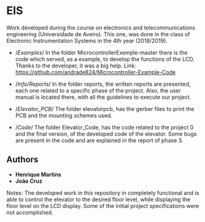 # EIS
Work developed during the course on electronics and telecommunications engineering (Universidade de Aveiro). This one, was done in the class of Electronic Instrumentation Systems in the 4th year (2018/2019).

* /*Examples*/
In the folder MicrocontrollerExemple-master there is the code which served, as a example, to develop the functions of the LCD. Thanks to the developer, it was a big help. Link: https://github.com/andrade824/Microcontroller-Example-Code 


* /*Info/Reports*/
In the folder reports, the written reports are presented, each one related to a specific phase of the project. Also, the user manual is located there, with all the guidelines to execute our project.


* /*Elevator_PCB*/
The folder elevatorpcb, has the gerber files to print the PCB and the 
mounting schemes used. 


* /*Code*/
The folder Elevator_Code, has the code related to the project 0 and the final version, of the developed code of the elevator. Some bugs are present in the code and are explained in the report of phase 3.


## Authors

* **Henrique Martins**  
* **João Cruz**  

Notes:
The developed work in this repository in completely functional and is able to control the elevator to the desired floor level, while displaying the floor level on the LCD display. Some of the initial project specifications were not accomplished.

